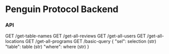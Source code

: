 <h1>Penguin Protocol Backend</h1>

<h3>API</h3>
GET /get-table-names
GET /get-all-reviews
GET /get-all-users
GET /get-all-locations
GET /get-all-programs
GET /basic-query
    {
        "sel": selection (str)
        "table": table (str)
        "where": where (str)
    }
